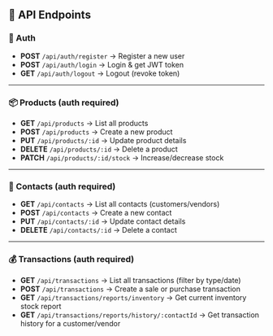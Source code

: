 ## 📡 API Endpoints

### 🔑 Auth
- **POST** `/api/auth/register` → Register a new user  
- **POST** `/api/auth/login` → Login & get JWT token  
- **GET** `/api/auth/logout` → Logout (revoke token)  

---

### 📦 Products (auth required)
- **GET** `/api/products` → List all products  
- **POST** `/api/products` → Create a new product  
- **PUT** `/api/products/:id` → Update product details  
- **DELETE** `/api/products/:id` → Delete a product  
- **PATCH** `/api/products/:id/stock` → Increase/decrease stock   

---

### 👥 Contacts (auth required)
- **GET** `/api/contacts` → List all contacts (customers/vendors)  
- **POST** `/api/contacts` → Create a new contact  
- **PUT** `/api/contacts/:id` → Update contact details  
- **DELETE** `/api/contacts/:id` → Delete a contact  

---

### 💰 Transactions (auth required)
- **GET** `/api/transactions` → List all transactions (filter by type/date)  
- **POST** `/api/transactions` → Create a sale or purchase transaction  
- **GET** `/api/transactions/reports/inventory` → Get current inventory stock report  
- **GET** `/api/transactions/reports/history/:contactId` → Get transaction history for a customer/vendor  
